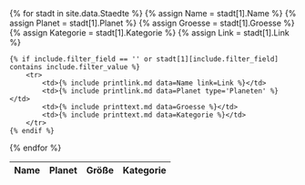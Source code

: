 <table>
<thead>
<tr><th>Name</th><th>Planet</th><th>Größe</th><th>Kategorie</th></tr>
</thead>
<tbody>
{% for stadt in site.data.Staedte %}
    {% assign Name = stadt[1].Name %}
    {% assign Planet = stadt[1].Planet %}
    {% assign Groesse = stadt[1].Groesse %}
    {% assign Kategorie = stadt[1].Kategorie %}
    {% assign Link = stadt[1].Link %}

    {% if include.filter_field == '' or stadt[1][include.filter_field] contains include.filter_value %}
        <tr>
            <td>{% include printlink.md data=Name link=Link %}</td>
            <td>{% include printlink.md data=Planet type='Planeten' %}</td>
            <td>{% include printtext.md data=Groesse %}</td>
            <td>{% include printtext.md data=Kategorie %}</td>
        </tr>
    {% endif %}
{% endfor %}
</tbody>
</table>

